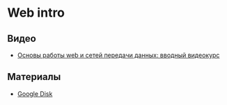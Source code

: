 # Web intro
## Видео
- [Основы работы web и сетей передачи данных: вводный видеокурс](https://proglib.io/p/networks-youtube-course/)

## Материалы
- [Google Disk](https://drive.google.com/drive/u/0/folders/1CFaf05YsFiCa0dANGqS5UnUaDgBAQIuI)
